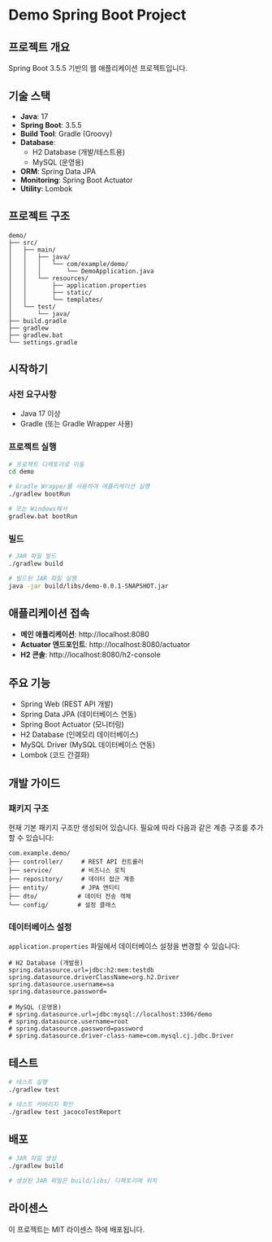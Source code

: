 # Demo Spring Boot Project

## 프로젝트 개요
Spring Boot 3.5.5 기반의 웹 애플리케이션 프로젝트입니다.

## 기술 스택
- **Java**: 17
- **Spring Boot**: 3.5.5
- **Build Tool**: Gradle (Groovy)
- **Database**: 
  - H2 Database (개발/테스트용)
  - MySQL (운영용)
- **ORM**: Spring Data JPA
- **Monitoring**: Spring Boot Actuator
- **Utility**: Lombok

## 프로젝트 구조
```
demo/
├── src/
│   ├── main/
│   │   ├── java/
│   │   │   └── com/example/demo/
│   │   │       └── DemoApplication.java
│   │   └── resources/
│   │       ├── application.properties
│   │       ├── static/
│   │       └── templates/
│   └── test/
│       └── java/
├── build.gradle
├── gradlew
├── gradlew.bat
└── settings.gradle
```

## 시작하기

### 사전 요구사항
- Java 17 이상
- Gradle (또는 Gradle Wrapper 사용)

### 프로젝트 실행
```bash
# 프로젝트 디렉토리로 이동
cd demo

# Gradle Wrapper를 사용하여 애플리케이션 실행
./gradlew bootRun

# 또는 Windows에서
gradlew.bat bootRun
```

### 빌드
```bash
# JAR 파일 빌드
./gradlew build

# 빌드된 JAR 파일 실행
java -jar build/libs/demo-0.0.1-SNAPSHOT.jar
```

## 애플리케이션 접속
- **메인 애플리케이션**: http://localhost:8080
- **Actuator 엔드포인트**: http://localhost:8080/actuator
- **H2 콘솔**: http://localhost:8080/h2-console

## 주요 기능
- Spring Web (REST API 개발)
- Spring Data JPA (데이터베이스 연동)
- Spring Boot Actuator (모니터링)
- H2 Database (인메모리 데이터베이스)
- MySQL Driver (MySQL 데이터베이스 연동)
- Lombok (코드 간결화)

## 개발 가이드

### 패키지 구조
현재 기본 패키지 구조만 생성되어 있습니다. 필요에 따라 다음과 같은 계층 구조를 추가할 수 있습니다:

```
com.example.demo/
├── controller/     # REST API 컨트롤러
├── service/        # 비즈니스 로직
├── repository/     # 데이터 접근 계층
├── entity/         # JPA 엔티티
├── dto/           # 데이터 전송 객체
└── config/        # 설정 클래스
```

### 데이터베이스 설정
`application.properties` 파일에서 데이터베이스 설정을 변경할 수 있습니다:

```properties
# H2 Database (개발용)
spring.datasource.url=jdbc:h2:mem:testdb
spring.datasource.driverClassName=org.h2.Driver
spring.datasource.username=sa
spring.datasource.password=

# MySQL (운영용)
# spring.datasource.url=jdbc:mysql://localhost:3306/demo
# spring.datasource.username=root
# spring.datasource.password=password
# spring.datasource.driver-class-name=com.mysql.cj.jdbc.Driver
```

## 테스트
```bash
# 테스트 실행
./gradlew test

# 테스트 커버리지 확인
./gradlew test jacocoTestReport
```

## 배포
```bash
# JAR 파일 생성
./gradlew build

# 생성된 JAR 파일은 build/libs/ 디렉토리에 위치
```

## 라이센스
이 프로젝트는 MIT 라이센스 하에 배포됩니다. 